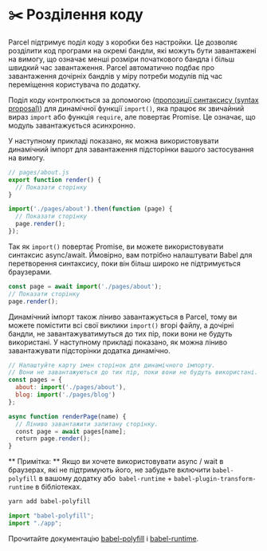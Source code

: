 # ✂️ Розділення коду

Parcel підтримує поділ коду з коробки без настройки. Це дозволяє розділити код програми на окремі бандли, які можуть бути завантажені на вимогу, що означає менші розміри початкового бандла і більш швидкий час завантаження. Parcel автоматично подбає про завантаження дочірніх бандлів у міру потреби модулів під час переміщення користувача по додатку.

Поділ коду контролюється за допомогою ([пропозиції синтаксису (syntax proposal)](https://github.com/tc39/proposal-dynamic-import)) для динамічної функції `import()`, яка працює як звичайний вираз `import` або функція `require`, але повертає Promise. Це означає, що модуль завантажується асинхронно.

У наступному прикладі показано, як можна використовувати динамічний імпорт для завантаження підсторінки вашого застосування на вимогу.

```Javascript
// pages/about.js
export function render() {
  // Показати сторінку
}
```

```Javascript
import('./pages/about').then(function (page) {
  // Показати сторінку
  page.render();
});
```

Так як `import()` повертає Promise, ви можете використовувати синтаксис async/await. Ймовірно, вам потрібно налаштувати Babel для перетворення синтаксису, поки він більш широко не підтримується браузерами.

```Javascript
const page = await import('./pages/about');
// Показати сторінку
page.render();
```

Динамічний імпорт також ліниво завантажується в Parcel, тому ви можете помістити всі свої виклики `import()` вгорі файлу, а дочірні бандли, не завантажуватимуться до тих пір, поки вони не будуть використані. У наступному прикладі показано, як можна ліниво завантажувати підсторінки додатка динамічно.

```Javascript
// Налаштуйте карту імен сторінок для динамічного імпорту.
// Вони не завантажуються до тих пір, поки вони не будуть використані.
const pages = {
  about: import('./pages/about'),
  blog: import('./pages/blog')
};

async function renderPage(name) {
  // Ліниво завантажити запитану сторінку.
  const page = await pages[name];
  return page.render();
}
```

** Примітка: ** Якщо ви хочете використовувати async / wait в браузерах, які не підтримують його, не забудьте включити `babel-polyfill` в вашому додатку або` babel-runtime` + `babel-plugin-transform-runtime` в бібліотеках.

```Bash
yarn add babel-polyfill
```

```Javascript
import "babel-polyfill";
import "./app";
```

Прочитайте документацію [babel-polyfill](http://babeljs.io/docs/usage/polyfill) і [babel-runtime](http://babeljs.io/docs/plugins/transform-runtime).